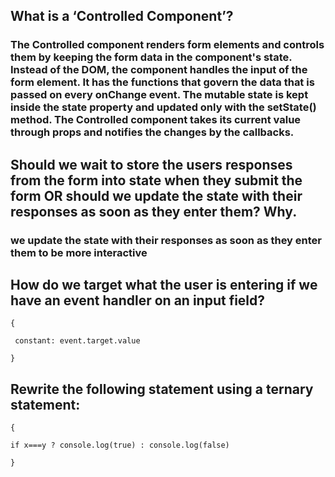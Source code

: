 
## What is a ‘Controlled Component’?

### The Controlled component renders form elements and controls them by keeping the form data in the component's state. Instead of the DOM, the component handles the input of the form element. It has the functions that govern the data that is passed on every onChange event. The mutable state is kept inside the state property and updated only with the setState() method. The Controlled component takes its current value through props and notifies the changes by the callbacks.

## Should we wait to store the users responses from the form into state when they submit the form OR should we update the state with their responses as soon as they enter them? Why.


### we update the state with their responses as soon as they enter them to be more interactive

## How do we target what the user is entering if we have an event handler on an input field?


```
{

 constant: event.target.value  

}
```

## Rewrite the following statement using a ternary statement:


```
{

if x===y ? console.log(true) : console.log(false)

}
```



